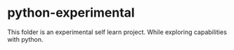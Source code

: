 # python-experimental

This folder is an experimental self learn project. While exploring capabilities with python.

 
